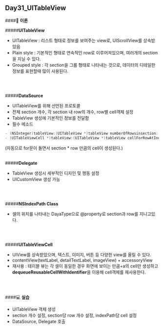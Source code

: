 Day31_UITableView
--

####:notebook: **이론**

#####**UITableView**
- UITableView : 리스트 형태로 정보를 보여주는 view로, UIScrollView를 상속받았음
- Plain style : 기본적인 형태로 연속적인 row로 이루어져있으며, 여러개의 section을 지닐 수 있다.
- Grouped style : 각 section을 그룹 형태로 나타내는 것으로, 데이터의 디테일한 정보를 표현할때 많이 사용된다.
<br>
<br>

#####**DataSource**
- UITableView를 위해 선언된 프로토콜
- 전체 section 개수, 각 section 내 row의 개수, row별 cell객체 설정
- TableView 생성에 기본적인 정보를 전달함
- 필수 메소드

```objective-c
- (NSInteger)tableView:(UITableView *)tableView numberOfRowsinsection:(NSInteger)section;
- (UITableViewCell *)tableView:(UITableView *)tableView cellForRowAtIndexPath:(NSIndexPath *)indexPath;
```

(자동으로 for문이 돌면서 section * row 만큼의 cell이 생성된다.)
<br>
<br>

#####**Delegate**
- TableView 생성시 세부적인 디자인 및 행동 설정 
- UICustomView 생성 가능
<br>
<br>

#####**NSIndexPath Class**
- 셀의 위치를 나타내는 DayaType으로 @property로 section과 row를 지니고있다.  
<br>
<br>

#####**UITableViewCell**
- UIView를 상속받았으며, 텍스트, 이미지, 버튼 등 다양한 view를 올릴 수 있다.
- contentView(textLabel, detailTextLabel, imageView) + accessoryView
- 재사용 : 테이블 뷰는 각 셀이 동일한 경우 화면에 보이는 만큼+a의 cell만 생성하고 **dequeueReusableCellWithIdentifier**을 이용해 cell객체를 재사용한다.
<br>
<br>


####:computer: **실습**
- UITableView 객체 생성 
- section 개수 설정, section당 row 개수 설정, indexPath당 cell 설정
- DataSource, Delegate 호출
